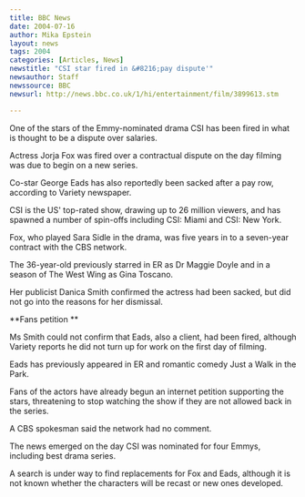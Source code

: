 ```yaml
---
title: BBC News
date: 2004-07-16
author: Mika Epstein
layout: news
tags: 2004
categories: [Articles, News]
newstitle: "CSI star fired in &#8216;pay dispute'"
newsauthor: Staff  
newssource: BBC  
newsurl: http://news.bbc.co.uk/1/hi/entertainment/film/3899613.stm  

---
```


One of the stars of the Emmy-nominated drama CSI has been fired in what is thought to be a dispute over salaries. 

Actress Jorja Fox was fired over a contractual dispute on the day filming was due to begin on a new series.

Co-star George Eads has also reportedly been sacked after a pay row, according to Variety newspaper.

CSI is the US' top-rated show, drawing up to 26 million viewers, and has spawned a number of spin-offs including CSI: Miami and CSI: New York.

Fox, who played Sara Sidle in the drama, was five years in to a seven-year contract with the CBS network.

The 36-year-old previously starred in ER as Dr Maggie Doyle and in a season of The West Wing as Gina Toscano.

Her publicist Danica Smith confirmed the actress had been sacked, but did not go into the reasons for her dismissal.

**Fans petition **

Ms Smith could not confirm that Eads, also a client, had been fired, although Variety reports he did not turn up for work on the first day of filming.

Eads has previously appeared in ER and romantic comedy Just a Walk in the Park.

Fans of the actors have already begun an internet petition supporting the stars, threatening to stop watching the show if they are not allowed back in the series.

A CBS spokesman said the network had no comment.

The news emerged on the day CSI was nominated for four Emmys, including best drama series.

A search is under way to find replacements for Fox and Eads, although it is not known whether the characters will be recast or new ones developed.

